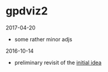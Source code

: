 # gpdviz2

2017-04-20

- some rather minor adjs

2016-10-14

- preliminary revisit of the [initial idea](https://github.com/carueda/gpdviz)